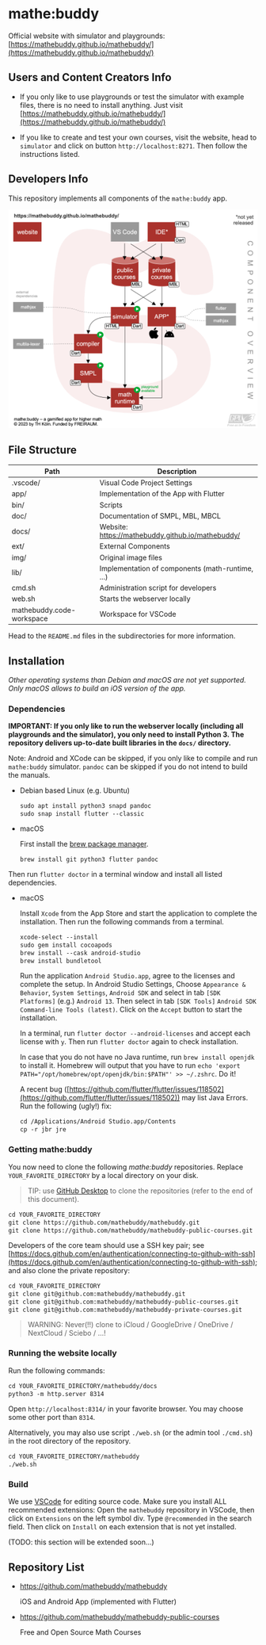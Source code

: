 # mathe:buddy

Official website with simulator and playgrounds: [https://mathebuddy.github.io/mathebuddy/](https://mathebuddy.github.io/mathebuddy/)

## Users and Content Creators Info

- If you only like to use playgrounds or test the simulator with example files, there is no need to install anything. Just visit [https://mathebuddy.github.io/mathebuddy/](https://mathebuddy.github.io/mathebuddy/)

- If you like to create and test your own courses, visit the website, head to `simulator` and click on button `http://localhost:8271`. Then follow the instructions listed.

## Developers Info

This repository implements all components of the `mathe:buddy` app.

<!-- for the iOS App Store and Google Playground.-->

![](img/mathebuddy-comp-diag.png)

## File Structure

| Path                      | Description                                       |
| ------------------------- | ------------------------------------------------- |
| .vscode/                  | Visual Code Project Settings                      |
| app/                      | Implementation of the App with Flutter            |
| bin/                      | Scripts                                           |
| doc/                      | Documentation of SMPL, MBL, MBCL                  |
| docs/                     | Website: https://mathebuddy.github.io/mathebuddy/ |
| ext/                      | External Components                               |
| img/                      | Original image files                              |
| lib/                      | Implementation of components (math-runtime, ...)  |
| cmd.sh                    | Administration script for developers              |
| web.sh                    | Starts the webserver locally                      |
| mathebuddy.code-workspace | Workspace for VSCode                              |

Head to the `README.md` files in the subdirectories for more information.

## Installation

_Other operating systems than Debian and macOS are not yet supported. Only macOS allows to build an iOS version of the app._

### Dependencies

**IMPORTANT: If you only like to run the webserver locally (including all playgrounds and the simulator), you only need to install Python 3. The repository delivers up-to-date built libraries in the `docs/` directory.**

<!-- TODO: android SDK, XCode, ... -->

Note: Android and XCode can be skipped, if you only like to compile and run `mathe:buddy` simulator. `pandoc` can be skipped if you do not intend to build the manuals.

- Debian based Linux (e.g. Ubuntu)

  ```
  sudo apt install python3 snapd pandoc
  sudo snap install flutter --classic
  ```

- macOS

  First install the [brew package manager](https://brew.sh).

  ```
  brew install git python3 flutter pandoc
  ```

Then run `flutter doctor` in a terminal window and install all listed dependencies.

- macOS

  Install `Xcode` from the App Store and start the application to complete the installation.
  Then run the following commands from a terminal.

  ```
  xcode-select --install
  sudo gem install cocoapods
  brew install --cask android-studio
  brew install bundletool
  ```

  Run the application `Android Studio.app`, agree to the licenses and complete the setup.
  In Android Studio Settings, Choose `Appearance & Behavior`, `System Settings`, `Android SDK` and select in tab `[SDK Platforms]` (e.g.) `Android 13`. Then select in tab `[SDK Tools]` `Android SDK Command-line Tools (latest)`. Click on the `Accept` button to start the installation.

  In a terminal, run `flutter doctor --android-licenses` and accept each license with `y`. Then run `flutter doctor` again to check installation.

  In case that you do not have no Java runtime, run `brew install openjdk` to install it. Homebrew will output that you have to run `echo 'export PATH="/opt/homebrew/opt/openjdk/bin:$PATH"' >> ~/.zshrc`. Do it!

  A recent bug ([https://github.com/flutter/flutter/issues/118502](https://github.com/flutter/flutter/issues/118502)) may list Java Errors. Run the following (ugly!) fix:

  ```
  cd /Applications/Android Studio.app/Contents
  cp -r jbr jre
  ```

  <!-- In case of Java Errors, run `export JAVA_HOME=/Applications/Android\ Studio.app/Contents/jbr/Contents/Home` and then run `flutter doctor` again.-->

### Getting mathe:buddy

You now need to clone the following _mathe:buddy_ repositories. Replace `YOUR_FAVORITE_DIRECTORY` by a local directory on your disk.

> TIP: use [GitHub Desktop](https://desktop.github.com) to clone the repositories (refer to the end of this document).

```
cd YOUR_FAVORITE_DIRECTORY
git clone https://github.com/mathebuddy/mathebuddy.git
git clone https://github.com/mathebuddy/mathebuddy-public-courses.git
```

Developers of the core team should use a SSH key pair; see
[https://docs.github.com/en/authentication/connecting-to-github-with-ssh](https://docs.github.com/en/authentication/connecting-to-github-with-ssh); and also clone the private repository:

```
cd YOUR_FAVORITE_DIRECTORY
git clone git@github.com:mathebuddy/mathebuddy.git
git clone git@github.com:mathebuddy/mathebuddy-public-courses.git
git clone git@github.com:mathebuddy/mathebuddy-private-courses.git
```

> WARNING: Never(!!) clone to iCloud / GoogleDrive / OneDrive / NextCloud / Sciebo / ...!

### Running the website locally

Run the following commands:

```
cd YOUR_FAVORITE_DIRECTORY/mathebuddy/docs
python3 -m http.server 8314
```

Open `http://localhost:8314/` in your favorite browser. You may choose some other port than `8314`.

Alternatively, you may also use script `./web.sh` (or the admin tool `./cmd.sh`) in the root directory of the repository.

```
cd YOUR_FAVORITE_DIRECTORY/mathebuddy
./web.sh
```

### Build

We use [VSCode](https://code.visualstudio.com) for editing source code.
Make sure you install ALL recommended extensions: Open the `mathebuddy` repository in VSCode, then click on `Extensions` on the left symbol div. Type `@recommended` in the search field. Then click on `Install` on each extension that is not yet installed.

(TODO: this section will be extended soon...)

## Repository List

<!--List of all repositories
Also consider the other repositories of this GitHub account. You will find a list below.-->

- https://github.com/mathebuddy/mathebuddy

  iOS and Android App (implemented with Flutter)

- https://github.com/mathebuddy/mathebuddy-public-courses

  Free and Open Source Math Courses

<!--
- https://github.com/mathebuddy/mathebuddy-downloads

  Downloadable toolchains and data for the mathe:buddy app (e.g. VSCode Plugins)

- https://github.com/mathebuddy/mathebuddy-compiler

  Course Description Language Compiler (converts human-readable course definitions into a machine-oriented language)

- https://github.com/mathebuddy/mathebuddy-smpl

  Simple Math Programming Language (SMPL) for the Web (used to create random math questions)

- https://github.com/mathebuddy/mathebuddy-simulator

  Course Simulator with Debugging Features (used in the web IDE and the VSCode plugins)

- https://github.com/mathebuddy/mathebuddy-math-runtime

  Simple Math Runtime for the App (partly based on SMPL)

- https://github.com/mathebuddy/mathebuddy-ide

  Web Editor to compose Courses for the App

- https://github.com/mathebuddy/mathebuddy-vscode-lang-ext

  Language Extension for Visual Studio Code (syntax and semantical highlighting)

- https://github.com/mathebuddy/mathebuddy-vscode-sim-ext

  Simulator Extension for Visual Studio Code (simulation)

- https://github.com/mathebuddy/mathebuddy-website

  Website for the MatheBuddy App (https://app.f07-its.fh-koeln.de)
-->
